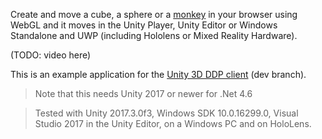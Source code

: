 Create and move a cube, a sphere or a [monkey](https://en.wikipedia.org/wiki/Blender_(software)#Suzanne) in your browser using WebGL and it moves in the Unity Player, Unity Editor or Windows Standalone and UWP (including Hololens or Mixed Reality Hardware).

(TODO: video here)

This is an example application for the [Unity 3D DDP client](https://github.com/green-coder/unity3d-ddp-client/tree/dev) (dev branch).

> Note that this needs Unity 2017 or newer for .Net 4.6 

> Tested with Unity 2017.3.0f3, Windows SDK 10.0.16299.0, Visual Studio 2017 in the Unity Editor, on a Windows PC and on HoloLens.
